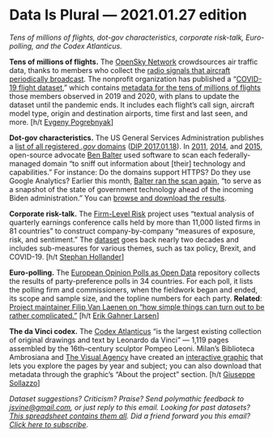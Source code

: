 Data Is Plural — 2021.01.27 edition
===================================

*Tens of millions of flights, dot-gov characteristics, corporate risk-talk, Euro-polling, and the Codex Atlanticus.*


__Tens of millions of flights.__ The [OpenSky Network](https://opensky-network.org) crowdsources air traffic data, thanks to members who collect the [radio signals that aircraft periodically broadcast](https://en.wikipedia.org/wiki/Automatic_Dependent_Surveillance%E2%80%93Broadcast). The nonprofit organization has published a “[COVID-19 flight dataset](https://opensky-network.org/community/blog/item/6-opensky-covid-19-flight-dataset),” which contains [metadata for the tens of millions of flights](https://zenodo.org/record/4419082) those members observed in 2019 and 2020, with plans to update the dataset until the pandemic ends. It includes each flight’s call sign, aircraft model type, origin and destination airports, time first and last seen, and more. [h/t [Evgeny Pogrebnyak](https://twitter.com/PogrebnyakE/status/1347978426322460674)]


__Dot-gov characteristics.__ The US General Services Administration publishes a [list of all registered *.gov* domains](https://github.com/GSA/data/tree/master/dotgov-domains) ([DIP 2017.01.18](https://www.data-is-plural.com/archive/2017-01-18-edition)). In [2011](https://ben.balter.com/2011/09/07/analysis-of-federal-executive-domains/), [2014](https://ben.balter.com/2014/07/07/analysis-of-federal-executive-domains-part-deux/), and [2015](https://ben.balter.com/2015/05/11/third-analysis-of-federal-executive-dotgovs/), open-source advocate [Ben Balter](https://ben.balter.com/about/) used software to scan each federally-managed domain “to sniff out information about [their] technology and capabilities.” For instance: Do the domains support HTTPS? Do they use Google Analytics? Earlier this month, [Balter ran the scan again](https://ben.balter.com/2021/01/11/analysis-of-federal-dotgov-domains-pre-biden-edition/), “to serve as a snapshot of the state of government technology ahead of the incoming Biden administration.” You can [browse and download the results](https://ben.balter.com/2021-analysis-of-federal-dotgov-domains/).


__Corporate risk-talk.__ The [Firm-Level Risk](https://www.firmlevelrisk.com/) project uses “textual analysis of quarterly earnings conference calls held by more than 11,000 listed firms in 81 countries” to construct company-by-company “measures of exposure, risk, and sentiment.” The [dataset](https://www.firmlevelrisk.com/download) goes back nearly two decades and includes sub-measures for various themes, such as tax policy, Brexit, and COVID-19. [h/t [Stephan Hollander](https://twitter.com/StephanHollan)]


__Euro-polling.__ The [European Opinion Polls as Open Data](https://github.com/filipvanlaenen/eopaod) repository collects the results of party-preference polls in 34 countries. For each poll, it lists the polling firm and commissioners, when the fieldwork began and ended, its scope and sample size, and the topline numbers for each party. __Related__: [Project maintainer Filip Van Laenen on “how simple things can turn out to be rather complicated.”](https://medium.com/grensesnittet/how-simple-things-quickly-become-complicated-in-software-development-9cf52233226d) [h/t [Erik Gahner Larsen](https://github.com/erikgahner/PolData/commit/c0f0764f9c5b8b429ba71d9ce773967e8c849325)]


__The da Vinci codex.__ The [Codex Atlanticus](https://en.wikipedia.org/wiki/Codex_Atlanticus) “is the largest existing collection of original drawings and text by Leonardo da Vinci” — 1,119 pages assembled by the 16th–century sculptor Pompeo Leoni. Milan’s Biblioteca Ambrosiana and [The Visual Agency](https://thevisualagency.com/about/) have created an [interactive graphic](https://codex-atlanticus.it/) that lets you explore the pages by year and subject; you can also download that metadata through the graphic’s “About the project” section. [h/t [Giuseppe Sollazzo](https://mailchi.mp/817fc600d094/preview-222-in-other-news-4724814)]


*Dataset suggestions? Criticism? Praise? Send polymathic feedback to jsvine@gmail.com, or just reply to this email. Looking for past datasets? [This spreadsheet contains them all](https://docs.google.com/spreadsheets/d/1wZhPLMCHKJvwOkP4juclhjFgqIY8fQFMemwKL2c64vk). Did a friend forward you this email? [Click here to subscribe](https://tinyletter.com/data-is-plural).*